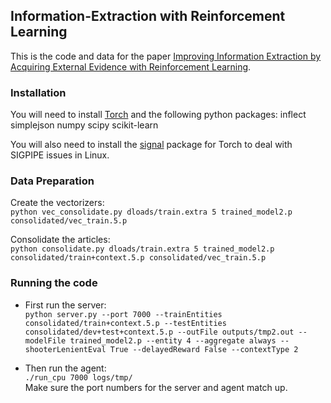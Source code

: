 ## Information-Extraction with Reinforcement Learning

This is the code and data for the paper [Improving Information Extraction by Acquiring External Evidence with Reinforcement Learning](http://arxiv.org/abs/1603.07954).

### Installation
You will need to install [Torch](http://torch.ch/docs/getting-started.html) and the following python packages:
  inflect
  simplejson
  numpy
  scipy
  scikit-learn

You will also need to install the [signal](https://github.com/LuaDist/lua-signal) package for Torch to deal with SIGPIPE issues in Linux.

### Data Preparation

Create the vectorizers:  
`python vec_consolidate.py dloads/train.extra 5 trained_model2.p consolidated/vec_train.5.p`   
  
Consolidate the articles:  
`python consolidate.py dloads/train.extra 5 trained_model2.p consolidated/train+context.5.p consolidated/vec_train.5.p`  


### Running the code
  - First run the server:  
    `python server.py --port 7000 --trainEntities consolidated/train+context.5.p --testEntities consolidated/dev+test+context.5.p --outFile outputs/tmp2.out --modelFile trained_model2.p --entity 4 --aggregate always --shooterLenientEval True --delayedReward False --contextType 2` 

  - Then run the agent:  
    `./run_cpu 7000 logs/tmp/`  
    Make sure the port numbers for the server and agent match up.



